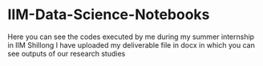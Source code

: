 # IIM-Data-Science-Notebooks
Here you can see the codes executed by me during my summer internship in IIM Shillong
I have uploaded my deliverable file in docx in which you can see outputs of our research studies
